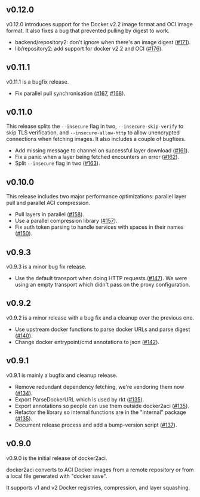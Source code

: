 ## v0.12.0

v0.12.0 introduces support for the Docker v2.2 image format and OCI image format. It also fixes a bug that prevented pulling by digest to work.

- backend/repository2: don't ignore when there's an image digest ([#171](https://github.com/appc/docker2aci/pull/171)).
- lib/repository2: add support for docker v2.2 and OCI ([#176](https://github.com/appc/docker2aci/pull/176)).

## v0.11.1

v0.11.1 is a bugfix release.

- Fix parallel pull synchronisation ([#167](https://github.com/appc/docker2aci/pull/167), [#168](https://github.com/appc/docker2aci/pull/168)).

## v0.11.0

This release splits the `--insecure` flag in two, `--insecure-skip-verify` to skip TLS verification, and `--insecure-allow-http` to allow unencrypted connections when fetching images. It also includes a couple of bugfixes.

- Add missing message to channel on successful layer download ([#161](https://github.com/appc/docker2aci/pull/161)).
- Fix a panic when a layer being fetched encounters an error ([#162](https://github.com/appc/docker2aci/pull/162)).
- Split `--insecure` flag in two ([#163](https://github.com/appc/docker2aci/pull/163)).

## v0.10.0

This release includes two major performance optimizations: parallel layer pull and parallel ACI compression.

- Pull layers in parallel ([#158](https://github.com/appc/docker2aci/pull/158)).
- Use a parallel compression library ([#157](https://github.com/appc/docker2aci/pull/157)).
- Fix auth token parsing to handle services with spaces in their names ([#150](https://github.com/appc/docker2aci/pull/150)).

## v0.9.3

v0.9.3 is a minor bug fix release.

- Use the default transport when doing HTTP requests ([#147](https://github.com/appc/docker2aci/pull/147)). We were using an empty transport which didn't pass on the proxy configuration.

## v0.9.2

v0.9.2 is a minor release with a bug fix and a cleanup over the previous one.

- Use upstream docker functions to parse docker URLs and parse digest ([#140](https://github.com/appc/docker2aci/pull/140)).
- Change docker entrypoint/cmd annotations to json ([#142](https://github.com/appc/docker2aci/pull/142)).

## v0.9.1

v0.9.1 is mainly a bugfix and cleanup release.

- Remove redundant dependency fetching, we're vendoring them now ([#134](https://github.com/appc/docker2aci/pull/134)).
- Export ParseDockerURL which is used by rkt ([#135](https://github.com/appc/docker2aci/pull/135)).
- Export annotations so people can use them outside docker2aci ([#135](https://github.com/appc/docker2aci/pull/135)).
- Refactor the library so internal functions are in the "internal" package ([#135](https://github.com/appc/docker2aci/pull/135)).
- Document release process and add a bump-version script ([#137](https://github.com/appc/docker2aci/pull/137)).

## v0.9.0

v0.9.0 is the initial release of docker2aci.

docker2aci converts to ACI Docker images from a remote repository or from a local file generated with "docker save".

It supports v1 and v2 Docker registries, compression, and layer squashing.
